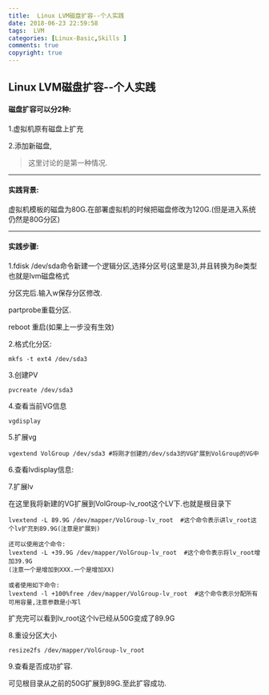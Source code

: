 ```yaml
---
title:  Linux LVM磁盘扩容--个人实践
date: 2018-06-23 22:59:58
tags:  LVM
categories: [Linux-Basic,Skills ]
comments: true
copyright: true
---
```




## Linux LVM磁盘扩容--个人实践



#### 磁盘扩容可以分2种:

1.虚拟机原有磁盘上扩充

2.添加新磁盘,

> 这里讨论的是第一种情况. 

---

#### 实践背景:

虚拟机模板的磁盘为80G.在部署虚拟机的时候把磁盘修改为120G.(但是进入系统仍然是80G分区)

<!--more-->

---

#### 实践步骤:

1.fdisk /dev/sda命令新建一个逻辑分区,选择分区号(这里是3),并且转换为8e类型也就是lvm磁盘格式

分区完后.输入w保存分区修改.

partprobe重载分区.

reboot 重启(如果上一步没有生效)


2.格式化分区:

```
mkfs -t ext4 /dev/sda3 
```

3.创建PV 

```
pvcreate /dev/sda3
```


4.查看当前VG信息 

```
vgdisplay
```


5.扩展vg 

```
vgextend VolGroup /dev/sda3 #将刚才创建的/dev/sda3的VG扩展到VolGroup的VG中
```


6.查看lvdisplay信息: 




7.扩展lv 

在这里我将新建的VG扩展到VolGroup-lv_root这个LV下.也就是根目录下

```
lvextend -L 89.9G /dev/mapper/VolGroup-lv_root  #这个命令表示讲lv_root这个lv扩充到89.9G(注意是扩展到)

还可以使用这个命令:
lvextend -L +39.9G /dev/mapper/VolGroup-lv_root  #这个命令表示将lv_root增加39.9G
(注意一个是增加到XXX.一个是增加XX)

或者使用如下命令:
lvextend -l +100%free /dev/mapper/VolGroup-lv_root  #这个命令表示分配所有可用容量,注意参数是小写l
```

扩充完可以看到lv_root这个lv已经从50G变成了89.9G




8.重设分区大小

```
resize2fs /dev/mapper/VolGroup-lv_root
```

9.查看是否成功扩容.

可见根目录从之前的50G扩展到89G.至此扩容成功.




